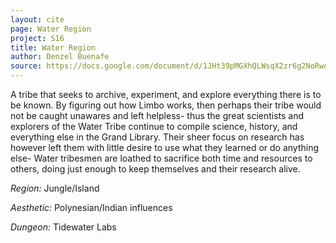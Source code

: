 ```yaml
---
layout: cite
page: Water Region
project: S16
title: Water Region
author: Denzel Buenafe
source: https://docs.google.com/document/d/1JHt39pMGXhQLWsqX2zr6g2NoRwodMRkLx43RGFzTqh8/edit?usp=sharing
---
```

A tribe that seeks to archive, experiment, and explore everything there is to be known. By figuring out how Limbo works, then perhaps their tribe would not be caught unawares and left helpless- thus the great scientists and explorers of the Water Tribe continue to compile science, history, and everything else in the Grand Library. Their sheer focus on research has however left them with little desire to use what they learned or do anything else- Water tribesmen are loathed to sacrifice both time and resources to others, doing just enough to keep themselves and their research alive.

*Region:* Jungle/Island

*Aesthetic:* Polynesian/Indian influences

*Dungeon:* Tidewater Labs
